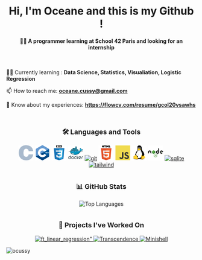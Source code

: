 <div align="center">
  <h1>Hi, I'm Oceane and this is my Github !</h1>
</div>

<div align="center">
  <h4>  👩‍💻​ A programmer learning at School 42 Paris and looking for an internship</h4>
  <br>
</div>

👩‍🎓 Currently learning :<b> Data Science, Statistics, Visualiation, Logistic Regression </b>

📫 How to reach me: <b>oceane.cussy@gmail.com</b>

📄 Know about my experiences: <b>https://flowcv.com/resume/gcol20vsawhs</b>

<br>
<div align = "center">
  <p style="font-size:18px; margin-top:20px;"><b>🛠 Languages and Tools</b></p>
</div>

<div align = "center">
  <a href="https://www.cprogramming.com/" target="_blank"><img src="https://raw.githubusercontent.com/devicons/devicon/master/icons/c/c-original.svg" alt="c" width="40" height="40"/></a>
  <a href="https://www.w3schools.com/cpp/" target="_blank"><img src="https://raw.githubusercontent.com/devicons/devicon/master/icons/cplusplus/cplusplus-original.svg" alt="cplusplus" width="40" height="40"/></a>
  <a href="https://www.w3schools.com/css/" target="_blank"><img src="https://raw.githubusercontent.com/devicons/devicon/master/icons/css3/css3-original-wordmark.svg" alt="css3" width="40" height="40"/></a>
  <a href="https://www.docker.com/" target="_blank"><img src="https://raw.githubusercontent.com/devicons/devicon/master/icons/docker/docker-original-wordmark.svg" alt="docker" width="40" height="40"/></a>
  <a href="https://git-scm.com/" target="_blank"><img src="https://www.vectorlogo.zone/logos/git-scm/git-scm-icon.svg" alt="git" width="40" height="40"/></a>
  <a href="https://www.w3.org/html/" target="_blank"><img src="https://raw.githubusercontent.com/devicons/devicon/master/icons/html5/html5-original-wordmark.svg" alt="html5" width="40" height="40"/></a>
  <a href="https://developer.mozilla.org/en-US/docs/Web/JavaScript" target="_blank"><img src="https://raw.githubusercontent.com/devicons/devicon/master/icons/javascript/javascript-original.svg" alt="javascript" width="40" height="40"/></a>
  <a href="https://www.linux.org/" target="_blank"><img src="https://raw.githubusercontent.com/devicons/devicon/master/icons/linux/linux-original.svg" alt="linux" width="40" height="40"/></a>
  <a href="https://nodejs.org" target="_blank"><img src="https://raw.githubusercontent.com/devicons/devicon/master/icons/nodejs/nodejs-original-wordmark.svg" alt="nodejs" width="40" height="40"/></a>
  <a href="https://www.sqlite.org/" target="_blank"><img src="https://www.vectorlogo.zone/logos/sqlite/sqlite-icon.svg" alt="sqlite" width="40" height="40"/></a>
  <a href="https://tailwindcss.com/" target="_blank"><img src="https://www.vectorlogo.zone/logos/tailwindcss/tailwindcss-icon.svg" alt="tailwind" width="40" height="40"/></a>
</div>

<br>
<div align = "center">
  <p style="font-size:18px; margin-top:20px; margin-bottom: 20px;"><b>📊 GitHub Stats</b></p>
</div>

<div align = "center">
  <img src="https://github-readme-stats.vercel.app/api/top-langs/?username=ocussy&layout=donut&theme=dracula" alt="Top Languages" />
</div>

<br>
<div align = "center">
  <p style="font-size:18px; margin-top:20px;"><b>🚀 Projects I've Worked On</b></p>
  <a href="https://github.com/ocussy/ft_linear_regression">
    <img src="https://github-readme-stats.vercel.app/api/pin/?username=ocussy&repo=ft_linear_regression&theme=dracula" alt=ft_linear_regression" />
  </a>
  <a href="https://github.com/ocussy/transcendence">
    <img src="https://github-readme-stats.vercel.app/api/pin/?username=ocussy&repo=transcendence&theme=dracula" alt="Transcendence" />
  </a>
  <a href="https://github.com/ocussy/minishell">
    <img src="https://github-readme-stats.vercel.app/api/pin/?username=ocussy&repo=minishell&theme=dracula" alt="Minishell" />
  </a>
</div>

<p>
  <img src="https://komarev.com/ghpvc/?username=ocussy&label=Profile%20views&color=0e75b6&style=flat" alt="ocussy" />
</p>
